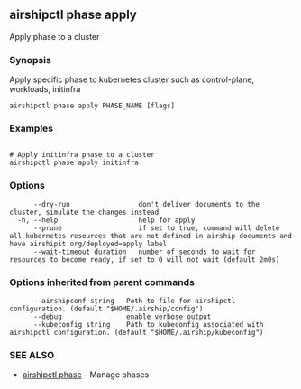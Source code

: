 ## airshipctl phase apply

Apply phase to a cluster

### Synopsis

Apply specific phase to kubernetes cluster such as control-plane, workloads, initinfra


```
airshipctl phase apply PHASE_NAME [flags]
```

### Examples

```

# Apply initinfra phase to a cluster
airshipctl phase apply initinfra

```

### Options

```
      --dry-run                 don't deliver documents to the cluster, simulate the changes instead
  -h, --help                    help for apply
      --prune                   if set to true, command will delete all kubernetes resources that are not defined in airship documents and have airshipit.org/deployed=apply label
      --wait-timeout duration   number of seconds to wait for resources to become ready, if set to 0 will not wait (default 2m0s)
```

### Options inherited from parent commands

```
      --airshipconf string   Path to file for airshipctl configuration. (default "$HOME/.airship/config")
      --debug                enable verbose output
      --kubeconfig string    Path to kubeconfig associated with airshipctl configuration. (default "$HOME/.airship/kubeconfig")
```

### SEE ALSO

* [airshipctl phase](airshipctl_phase.md)	 - Manage phases

